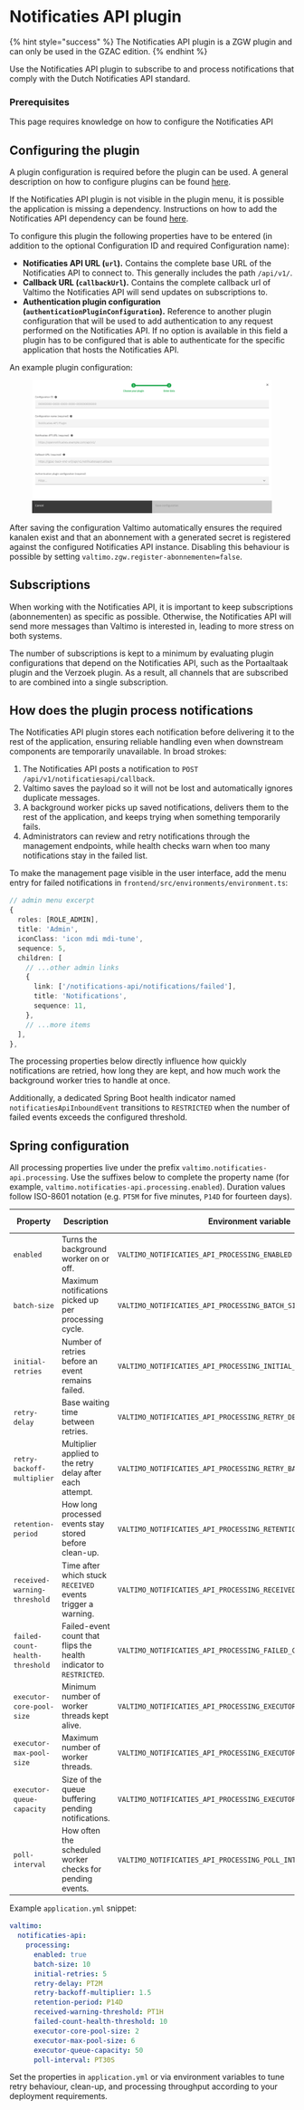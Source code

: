 # Notificaties API plugin

{% hint style="success" %}
The Notificaties API plugin is a ZGW plugin and can only be used in the GZAC edition.
{% endhint %}

Use the Notificaties API plugin to subscribe to and process notifications that comply with the Dutch Notificaties API standard.

### Prerequisites

This page requires knowledge on how to configure the Notificaties API

## Configuring the plugin

A plugin configuration is required before the plugin can be used. A general description on how to configure plugins can be found [here](broken-reference).

If the Notificaties API plugin is not visible in the plugin menu, it is possible the application is missing a dependency. Instructions on how to add the Notificaties API dependency can be found [here](broken-reference).

To configure this plugin the following properties have to be entered (in addition to the optional Configuration ID and required Configuration name):

* **Notificaties API URL (`url`).** Contains the complete base URL of the Notificaties API to connect to. This generally includes the path `/api/v1/`.
* **Callback URL (`callbackUrl`).** Contains the complete callback url of Valtimo the Notificaties API will send updates on subscriptions to.
* **Authentication plugin configuration (`authenticationPluginConfiguration`).** Reference to another plugin configuration that will be used to add authentication to any request performed on the Notificaties API. If no option is available in this field a plugin has to be configured that is able to authenticate for the specific application that hosts the Notificaties API.

An example plugin configuration:&#x20;

<figure><img src="../../.gitbook/assets/configure-plugin-notificaties.png" alt=""><figcaption></figcaption></figure>

After saving the configuration Valtimo automatically ensures the required kanalen exist and that an abonnement with a generated secret is registered against the configured Notificaties API instance. Disabling this behaviour is possible by setting `valtimo.zgw.register-abonnementen=false`.

## Subscriptions

When working with the Notificaties API, it is important to keep subscriptions (abonnementen) as specific as possible.
Otherwise, the Notificaties API will send more messages than Valtimo is interested in, leading to more stress on both
systems.

The number of subscriptions is kept to a minimum by evaluating plugin configurations that depend on the Notificaties
API, such as the Portaaltaak plugin and the Verzoek plugin. As a result, all channels that are subscribed to are combined
into a single subscription.

## How does the plugin process notifications

The Notificaties API plugin stores each notification before delivering it to the rest of the application, ensuring reliable handling even when downstream components are temporarily unavailable. In broad strokes:

1. The Notificaties API posts a notification to `POST /api/v1/notificatiesapi/callback`.
2. Valtimo saves the payload so it will not be lost and automatically ignores duplicate messages.
3. A background worker picks up saved notifications, delivers them to the rest of the application, and keeps trying when something temporarily fails.
4. Administrators can review and retry notifications through the management endpoints, while health checks warn when too many notifications stay in the failed list.

To make the management page visible in the user interface, add the menu entry for failed notifications in `frontend/src/environments/environment.ts`:

```ts
// admin menu excerpt
{
  roles: [ROLE_ADMIN],
  title: 'Admin',
  iconClass: 'icon mdi mdi-tune',
  sequence: 5,
  children: [
    // ...other admin links
    {
      link: ['/notifications-api/notifications/failed'],
      title: 'Notifications',
      sequence: 11,
    },
    // ...more items
  ],
},
```

The processing properties below directly influence how quickly notifications are retried, how long they are kept, and how much work the background worker tries to handle at once.

Additionally, a dedicated Spring Boot health indicator named `notificatiesApiInboundEvent` transitions to `RESTRICTED` when the number of failed events exceeds the configured threshold.

## Spring configuration

All processing properties live under the prefix `valtimo.notificaties-api.processing`. Use the suffixes below to complete the property name (for example, `valtimo.notificaties-api.processing.enabled`). Duration values follow ISO-8601 notation (e.g. `PT5M` for five minutes, `P14D` for fourteen days).

| Property | Description | Environment variable | Default value |
| --- | --- | --- | --- |
| `enabled` | Turns the background worker on or off. | `VALTIMO_NOTIFICATIES_API_PROCESSING_ENABLED` | `true` |
| `batch-size` | Maximum notifications picked up per processing cycle. | `VALTIMO_NOTIFICATIES_API_PROCESSING_BATCH_SIZE` | `5` |
| `initial-retries` | Number of retries before an event remains failed. | `VALTIMO_NOTIFICATIES_API_PROCESSING_INITIAL_RETRIES` | `3` |
| `retry-delay` | Base waiting time between retries. | `VALTIMO_NOTIFICATIES_API_PROCESSING_RETRY_DELAY` | `PT5M` |
| `retry-backoff-multiplier` | Multiplier applied to the retry delay after each attempt. | `VALTIMO_NOTIFICATIES_API_PROCESSING_RETRY_BACKOFF_MULTIPLIER` | `2.0` |
| `retention-period` | How long processed events stay stored before clean-up. | `VALTIMO_NOTIFICATIES_API_PROCESSING_RETENTION_PERIOD` | `P30D` |
| `received-warning-threshold` | Time after which stuck `RECEIVED` events trigger a warning. | `VALTIMO_NOTIFICATIES_API_PROCESSING_RECEIVED_WARNING_THRESHOLD` | `PT2H` |
| `failed-count-health-threshold` | Failed-event count that flips the health indicator to `RESTRICTED`. | `VALTIMO_NOTIFICATIES_API_PROCESSING_FAILED_COUNT_HEALTH_THRESHOLD` | `0` |
| `executor-core-pool-size` | Minimum number of worker threads kept alive. | `VALTIMO_NOTIFICATIES_API_PROCESSING_EXECUTOR_CORE_POOL_SIZE` | `2` |
| `executor-max-pool-size` | Maximum number of worker threads. | `VALTIMO_NOTIFICATIES_API_PROCESSING_EXECUTOR_MAX_POOL_SIZE` | `4` |
| `executor-queue-capacity` | Size of the queue buffering pending notifications. | `VALTIMO_NOTIFICATIES_API_PROCESSING_EXECUTOR_QUEUE_CAPACITY` | `20` |
| `poll-interval` | How often the scheduled worker checks for pending events. | `VALTIMO_NOTIFICATIES_API_PROCESSING_POLL_INTERVAL` | `PT1M` |

Example `application.yml` snippet:

```yaml
valtimo:
  notificaties-api:
    processing:
      enabled: true
      batch-size: 10
      initial-retries: 5
      retry-delay: PT2M
      retry-backoff-multiplier: 1.5
      retention-period: P14D
      received-warning-threshold: PT1H
      failed-count-health-threshold: 10
      executor-core-pool-size: 2
      executor-max-pool-size: 6
      executor-queue-capacity: 50
      poll-interval: PT30S
```

Set the properties in `application.yml` or via environment variables to tune retry behaviour, clean-up, and processing throughput according to your deployment requirements.
